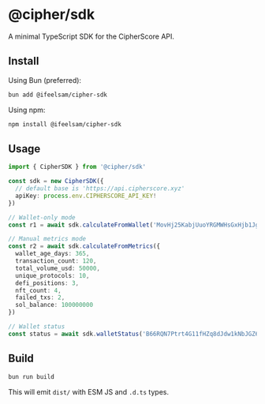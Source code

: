 # @cipher/sdk

A minimal TypeScript SDK for the CipherScore API.

## Install

Using Bun (preferred):
```bash
bun add @ifeelsam/cipher-sdk
```

Using npm:
```bash
npm install @ifeelsam/cipher-sdk
```

## Usage

```ts
import { CipherSDK } from '@cipher/sdk'

const sdk = new CipherSDK({
  // default base is 'https://api.cipherscore.xyz'
  apiKey: process.env.CIPHERSCORE_API_KEY!
})

// Wallet-only mode
const r1 = await sdk.calculateFromWallet('MovHj25KabjUuoYRGMWHsGxHjb1JgCLdefbVrPFQwwJ')

// Manual metrics mode
const r2 = await sdk.calculateFromMetrics({
  wallet_age_days: 365,
  transaction_count: 120,
  total_volume_usd: 50000,
  unique_protocols: 10,
  defi_positions: 3,
  nft_count: 4,
  failed_txs: 2,
  sol_balance: 100000000
})

// Wallet status
const status = await sdk.walletStatus('B66RQN7Ptrt4G11fHZq8dJdw1kNbJGZ6dxVYaHXZnLXV')
```

## Build

```bash
bun run build
```

This will emit `dist/` with ESM JS and `.d.ts` types.
